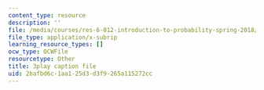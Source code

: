 ```yaml
---
content_type: resource
description: ''
file: /media/courses/res-6-012-introduction-to-probability-spring-2018/2bafbd6c1aa125d3d3f9265a115272cc_B5y6fy5iUtg.srt
file_type: application/x-subrip
learning_resource_types: []
ocw_type: OCWFile
resourcetype: Other
title: 3play caption file
uid: 2bafbd6c-1aa1-25d3-d3f9-265a115272cc
---
```

